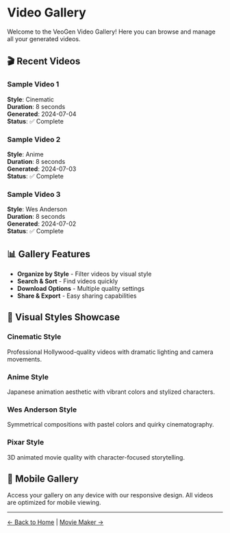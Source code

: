 # Video Gallery

Welcome to the VeoGen Video Gallery! Here you can browse and manage all your generated videos.

## 🎬 Recent Videos

### Sample Video 1
**Style**: Cinematic  
**Duration**: 8 seconds  
**Generated**: 2024-07-04  
**Status**: ✅ Complete

### Sample Video 2  
**Style**: Anime  
**Duration**: 8 seconds  
**Generated**: 2024-07-03  
**Status**: ✅ Complete

### Sample Video 3
**Style**: Wes Anderson  
**Duration**: 8 seconds  
**Generated**: 2024-07-02  
**Status**: ✅ Complete

## 📊 Gallery Features

- **Organize by Style** - Filter videos by visual style
- **Search & Sort** - Find videos quickly
- **Download Options** - Multiple quality settings
- **Share & Export** - Easy sharing capabilities

## 🎨 Visual Styles Showcase

### Cinematic Style
Professional Hollywood-quality videos with dramatic lighting and camera movements.

### Anime Style  
Japanese animation aesthetic with vibrant colors and stylized characters.

### Wes Anderson Style
Symmetrical compositions with pastel colors and quirky cinematography.

### Pixar Style
3D animated movie quality with character-focused storytelling.

## 📱 Mobile Gallery

Access your gallery on any device with our responsive design. All videos are optimized for mobile viewing.

---

[← Back to Home](/) | [Movie Maker →](movie-maker.md) 